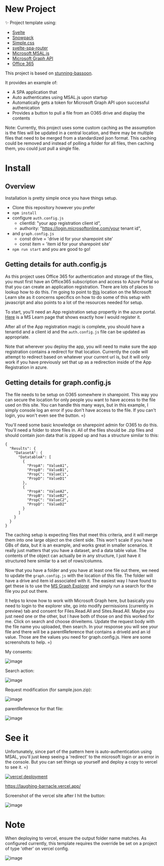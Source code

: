 # New Project

✨ Project template using:

- [Svelte](https://svelte.dev)
- [Snowpack](https://snowpack.dev/)
- [Simple.css](https://simplecss.org/)
- [svelte-spa-router](https://github.com/ItalyPaleAle/svelte-spa-router)
- [Microsoft MSAL.js](https://docs.microsoft.com/en-us/azure/active-directory/develop/msal-overview)
- [Microsoft Graph API](https://docs.microsoft.com/en-us/azure/active-directory/develop/microsoft-graph-intro)
- [Office 365](https://www.office.com/)

This project is based on [stunning-bassoon](https://github.com/royashbrook/stunning-bassoon).

It provides an example of:
- A SPA application that
- Auto authenticates using MSAL.js upon startup
- Automatically gets a token for Microsoft Graph API upon successful authenication
- Provides a button to pull a file from an O365 drive and display the contents

Note: Currently, this project uses some custom caching as the assumption is the files will be updated in a central location, and there may be multiple files that need to be merged from a standardized json format. This caching could be removed and instead of polling a folder for all files, then caching them, you could just pull a single file.


# Install

## Overview

Installation is pretty simple once you have things setup.

- Clone this repository however you prefer
- `npm install`
- configure `auth.config.js` 
  - clientId: "your app registration client id",
  - authority: "https://login.microsoftonline.com/your tenant id",
- and `graph.config.js`
  - const drive = 'drive id for your sharepoint site'
  - const item = 'item id for your sharepoint site'
- `npm run start` and you are good to go!

## Getting details for auth.config.js

As this project uses Office 365 for authentication and storage of the files, you must first have an Office365 subscription and access to Azure Portal so that you can create an application registration. There are lots of places to lookup how to do this. I'm going to point to [this](https://docs.microsoft.com/en-us/learn/paths/m365-msgraph-scenarios/) location on the Microsoft Learn site as it concerns specifics on how to do some of this setup with javascript and also points to a lot of the resources needed for setup.

To start, you'll need an App registration setup propertly in the azure portal. [Here](https://docs.microsoft.com/en-us/learn/modules/msgraph-manage-files/2-exercise-configure-azure-active-directory-app) is a MS Learn page that shows exactly how I would register it.

After all of the App registration magic is complete, you should have a tenantid and a client id and the `auth.config.js` file can be updated as appropriate.

Note that wherever you deploy the app, you will need to make sure the app registration contains a redirect for that location. Currently the code will attempt to redirect based on whatever your current url is, but it will only work if you have previously set that up as a redirection inside of the App Registration in azure.

## Getting details for graph.config.js

The file needs to be setup on O365 somewhere in sharepoint. This way you can secure the location for only people you want to have access to the file used on this site. You can handle this many ways, but in this example, I simply console log an error if you don't have access to the file. If you can't login, you won't even see the button. =)

You'll need some basic knowledge on sharepoint admin for O365 to do this. You'll need a folder to store files in. All of the files should be .zip files and should contain json data that is zipped up and has a structure similar to this:

```
{
  "Results": {
    "DatasetA": {
      "DatatableA": [
        {
          "PropA": "ValueA1",
          "PropB": "ValueB1",
          "PropC": "ValueC1",
          "PropD": "ValueD1"
        },
        {
          "PropA": "ValueA2",
          "PropB": "ValueB2",
          "PropC": "ValueC2",
          "PropD": "ValueD2"
        }
      ]
    }
  }
}
```

The caching setup is expecting files that meet this criteria, and it will merge them into one large object on the client side. This won't scale if you have GBs of data, but it is an example, and works great in smaller scenarios. It really just matters that you have a dataset, and a data table value. The contents of the object can actually be in any structure, I just have it structured here similar to a set of rows/columns.

Now that you have a folder and you have at least one file out there, we need to update the `graph.config.js` with the location of this file. The folder will have a drive and item id associated with it. The easiest way I have found to get these is to use the [MS Graph Explorer](https://developer.microsoft.com/en-us/graph/graph-explorer) and simply run a search for the file you put out there.

It helps to know how to work with Microsoft Graph here, but basically you need to login to the explorer site, go into modify permissions (currently in preview) tab and consent for Files.Read.All and Sites.Read.All. Maybe you just need one or the other, but I have both of those on and this worked for me. Click on search and choose driveitems. Update the request body with the file name you uploaded, then search. In your response you will see your file and there will be a parentReference that contains a driveId and an id value. Those are the values you need for graph.config.js. Here are some screenshots to help. =)

My consents:

![image](https://user-images.githubusercontent.com/7390156/165637741-78820963-2b78-4258-a3a5-0f7a6321d768.png)

Search action:

![image](https://user-images.githubusercontent.com/7390156/165637688-929865c9-f14f-4886-b016-7ce154e614a6.png)

Request modification (for sample.json.zip):

![image](https://user-images.githubusercontent.com/7390156/165637841-b422c351-0d33-4012-82ad-4820ad998fbe.png)

parentReference for that file:

![image](https://user-images.githubusercontent.com/7390156/165637877-03d218d7-5e97-445f-bfdb-b057742c7965.png)



# See it

Unfortunately, since part of the pattern here is auto-authentication using MSAL, you'll just keep seeing a 'redirect' to the microsoft login or an error in the console. But you can set things up yourself and deploy a copy to vercel to see it. =)

[![vercel deployment](https://therealsujitk-vercel-badge.vercel.app/?app=laughing-barnacle&style=for-the-badge)](https://stunning-bassoon.vercel.app/)

https://laughing-barnacle.vercel.app/

Screenshot of the vercel site after I hit the button:

![image](https://user-images.githubusercontent.com/7390156/165638078-4afa1cb8-671b-4b30-94b8-fd2a70ab4969.png)


# Note

When deploying to vercel, ensure the output folder name matches. As configured currently, this template requires the override be set on a project of type 'other' on vercel config.

![image](https://user-images.githubusercontent.com/7390156/165202229-99bf3c00-2c8a-4185-84b4-c0ed31a87c15.png)
